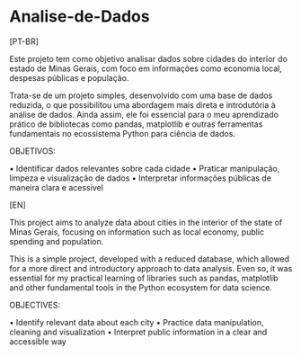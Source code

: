 # Analise-de-Dados
[PT-BR]

Este projeto tem como objetivo analisar dados sobre cidades do interior do estado de Minas Gerais, com foco em informações como economia local, despesas públicas e população.

Trata-se de um projeto simples, desenvolvido com uma base de dados reduzida, o que possibilitou uma abordagem mais direta e introdutória à análise de dados. Ainda assim, ele foi essencial para o meu aprendizado prático de bibliotecas como pandas, matplotlib e outras ferramentas fundamentais no ecossistema Python para ciência de dados.

OBJETIVOS:

• Identificar dados relevantes sobre cada cidade
• Praticar manipulação, limpeza e visualização de dados
• Interpretar informações públicas de maneira clara e acessível

[EN]

This project aims to analyze data about cities in the interior of the state of Minas Gerais, focusing on information such as local economy, public spending and population.

This is a simple project, developed with a reduced database, which allowed for a more direct and introductory approach to data analysis. Even so, it was essential for my practical learning of libraries such as pandas, matplotlib and other fundamental tools in the Python ecosystem for data science.

OBJECTIVES:

• Identify relevant data about each city
• Practice data manipulation, cleaning and visualization
• Interpret public information in a clear and accessible way
